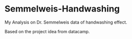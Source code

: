 # Semmelweis-Handwashing
My Analysis on Dr. Semmelweis data of handwashing effect. 

Based on the project idea from datacamp.
